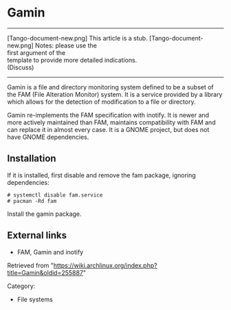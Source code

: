Gamin
=====

  ------------------------ ------------------------ ------------------------
  [Tango-document-new.png] This article is a stub.  [Tango-document-new.png]
                           Notes: please use the    
                           first argument of the    
                           template to provide more 
                           detailed indications.    
                           (Discuss)                
  ------------------------ ------------------------ ------------------------

  
 Gamin is a file and directory monitoring system defined to be a subset
of the FAM (File Alteration Monitor) system. It is a service provided by
a library which allows for the detection of modification to a file or
directory.

Gamin re-implements the FAM specification with inotify. It is newer and
more actively maintained than FAM, maintains compatibility with FAM and
can replace it in almost every case. It is a GNOME project, but does not
have GNOME dependencies.

Installation
------------

If it is installed, first disable and remove the fam package, ignoring
dependencies:

    # systemctl disable fam.service
    # pacman -Rd fam

Install the gamin package.

External links
--------------

-   FAM, Gamin and inotify

Retrieved from
"https://wiki.archlinux.org/index.php?title=Gamin&oldid=255887"

Category:

-   File systems
